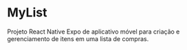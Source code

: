 # MyList
Projeto React Native Expo de aplicativo móvel para criação e gerenciamento de itens em uma lista de compras.
